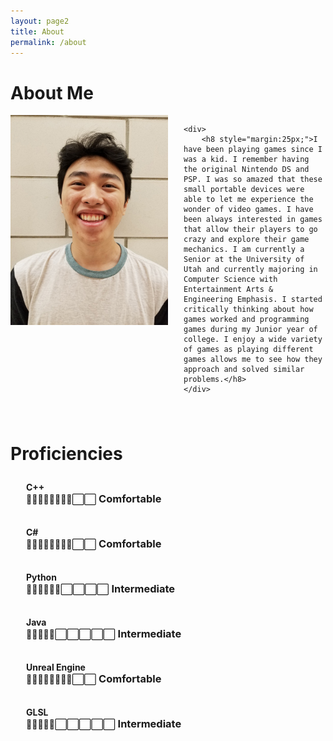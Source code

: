 ```yaml
---
layout: page2
title: About
permalink: /about
---
```


# About Me

<div style="overflow: hidden; padding-bottom:25px;">
    <img src="/assets/img/WilliamNguyen.jpg" style="float: left; max-width:50%; padding-right: 25px;">

    <div>
        <h8 style="margin:25px;">I have been playing games since I was a kid. I remember having the original Nintendo DS and PSP. I was so amazed that these small portable devices were able to let me experience the wonder of video games. I have been always interested in games that allow their players to go crazy and explore their game mechanics. I am currently a Senior at the University of Utah and currently majoring in Computer Science with Entertainment Arts & Engineering Emphasis. I started critically thinking about how games worked and programming games during my Junior year of college. I enjoy a wide variety of games as playing different games allows me to see how they approach and solved similar problems.</h8>
    </div>
</div>

<div>
    <h1>Proficiencies</h1>
    <div style="margin: 15px; padding: 10px;">
        <h4 style="display: inline; padding-right:25px;">C++</h4>
        <div style="display: inherit">
            <p style="display: inline">🔳🔳🔳🔳🔳🔳🔳🔳⬜️⬜️</p>
            <h3 style="display: inline">Comfortable</h3>
        </div>
    </div>
    <div style="margin: 15px; padding: 10px;">
        <h4 style="display: inline; padding-right:25px;">C#</h4>
        <div style="display: inherit">
            <p style="display: inline">🔳🔳🔳🔳🔳🔳🔳🔳⬜️⬜️</p>
            <h3 style="display: inline">Comfortable</h3>
        </div>
    </div>
    <div style="margin: 15px; padding: 10px;">
        <h4 style="display: inline; padding-right:25px;">Python</h4>
        <div style="display: inherit">
            <p style="display: inline">🔳🔳🔳🔳🔳🔳⬜️⬜️⬜️⬜️</p>
            <h3 style="display: inline">Intermediate</h3>
        </div>
    </div>
    <div style="margin: 15px; padding: 10px;">
        <h4 style="display: inline; padding-right:25px;">Java</h4>
        <div style="display: inherit">
            <p style="display: inline">🔳🔳🔳🔳🔳⬜️⬜️⬜️⬜️⬜️</p>
            <h3 style="display: inline">Intermediate</h3>
        </div>
    </div>
    <div style="margin: 15px; padding: 10px;">
        <h4 style="display: inline; padding-right:25px;">Unreal Engine</h4>
        <div style="display: inherit">
            <p style="display: inline">🔳🔳🔳🔳🔳🔳🔳🔳⬜️⬜️</p>
            <h3 style="display: inline">Comfortable</h3>
        </div>
    </div>
    <div style="margin: 15px; padding: 10px;">
        <h4 style="display: inline; padding-right:25px;">GLSL</h4>
        <div style="display: inherit">
            <p style="display: inline">🔳🔳🔳🔳🔳⬜️⬜️⬜️⬜️⬜️</p>
            <h3 style="display: inline">Intermediate</h3>
        </div>
    </div>
</div>